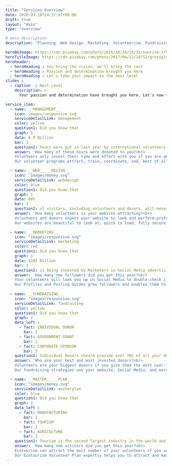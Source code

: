 ```yaml
---
title: "Services Overview"
date: 2020-03-10T14:37:47+08:00
draft: true
layout: "main"
type: "overview"

# meta description
description: "Planning. Web Design. Marketing. Volunteerism. Fundraising."

heroBGImage: https://cdn.pixabay.com/photo/2016/10/20/18/35/sunrise-1756274_1280.jpg
heroTitleImage: https://cdn.pixabay.com/photo/2017/04/11/19/52/grossglockner-2222650_1280.jpg
heroheader:
  - heroHeading : You bring the vision, we'll bring the rest
  - heroHeading : Passion and determination brought you here
  - heroHeading : Let's take your impact to the next level
slides :
  - caption  : Next Level
    description: >
      Your passion and determination have brought you here. Let's now take your impact to the next level. You bring the vision, we'll bring the rest.

service_item: 
  - name: __MANAGEMENT__
    icon: images/responsive.svg
    serviceDetailLink: management
    color: yellow
    question1: Did you know that
    graph: 1
    data: 6.9 Billion
    bar: 3
    question2: hours were put in last year by international volunteers from **just** the USA alone, with even more from Europe?
    answer: 'How many of those hours were donated to you?<br>
    Volunteers only invest their time and effort with you if you are able to manage them effectively.<br><br>
    Our volunteer programs attract, train, coordinate, and, best of all, keep volunteers coming back.'

  - name: __WEB__ __DESIGN__
    icon: "images/money.svg"
    serviceDetailLink: webdesign
    color: blue
    question1: Did you know that
    graph: 1
    data: 88%
    bar: 2
    question2: of visitors, including volunteers and donors, will never return to your website after a **single** bad experience?
    answer: 'How many volunteers is your website attracting?<br>
    Volunteers and donors expect your website to look and perform professionally.<br><br>
    Our websites are beautiful to look at, quick to load, fully secure, and are made mobile-first.'

  - name: __MARKETING__
    icon: "images/responsive.svg"
    serviceDetailLink: marketing
    color: red
    question1: Did you know that
    graph: 1
    data: $102 Billion
    bar: 1
    question2: is being invested by Marketers in Social Media advertising this year alone, more than **all** other marketing options?
    answer: 'How many new followers did you get this year?<br>
    Your volunteers will look you up on Social Media to double-check if you are actually active first.<br><br>
    Our Profiles and Posting Guides grow followers and enables them to become volunteers and donors.'
 
  - name: __FUNDRAISING__
    icon: "images/responsive.svg"
    serviceDetailLink: fundraising
    color: yellow
    question1: Did you know that
    graph: 2
    data_left :
      - fact: INDIVIDUAL DONOR
        bar: 1
      - fact: GOVERNMENT GRANT
        bar: 2
      - fact: CORPORATE SPONSOR
        bar: 3
    question2: Individual Donors should provide over 70% of all your donations and are almost **always** inspired by good marketing? 
    answer: 'Who are your best and most invested donors?<br>
    Volunteers are your biggest donors if you give them the most user-friendly tools to do so.<br><br>
    Our fundraising strategies use your website, Social Media, and more to get, and keep, superb donors.'

  - name: __MASTER__ __PLAN__
    icon: "images/money.svg"
    serviceDetailLink: masterplan
    color: blue
    question1: Did you know that
    graph: 2
    data_left :
      - fact: MANUFACTURING
        bar: 1
      - fact: TOURISM
        bar: 2
      - fact: AGRICULTURE
        bar: 3
    question2: Tourism is the second largest industry in the world and makes up 10% of the **entire** world's revenue and jobs?
    answer: 'How many new visitors did you get this year?<br>
    Ecotourism can attract the most number of your volunteers if you are set up best to manage them.<br><br>
    Our Ecotourism Volunteer Plan expertly helps you to attract and manage Ecotourism volunteers.'
---
```


